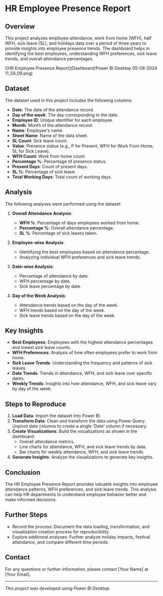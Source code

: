 # HR Employee Presence Report

## Overview

This project analyzes employee attendance, work from home (WFH), half WFH, sick leave (SL), and holidays data over a period of three years to provide insights into employee presence trends. The dashboard helps in identifying the best employees, understanding WFH preferences, sick leave trends, and overall attendance percentages.

![HR Employee Presence Report](Dashboard/Power BI Desktop 05-08-2024 11_59_09.png)

## Dataset

The dataset used in this project includes the following columns:
- **Date**: The date of the attendance record.
- **Day of the week**: The day corresponding to the date.
- **Employee ID**: Unique identifier for each employee.
- **Month**: Month of the attendance record.
- **Name**: Employee's name.
- **Sheet Name**: Name of the data sheet.
- **SL Count**: Sick leave count.
- **Value**: Presence status (e.g., P for Present, WFH for Work From Home, SL for Sick Leave).
- **WFH Count**: Work from home count.
- **Percentage %**: Percentage of presence status.
- **Present Days**: Count of present days.
- **SL %**: Percentage of sick leave.
- **Total Working Days**: Total count of working days.

## Analysis

The following analyses were performed using the dataset:
1. **Overall Attendance Analysis**:
   - **WFH %**: Percentage of days employees worked from home.
   - **Percentage %**: Overall attendance percentage.
   - **SL %**: Percentage of sick leaves taken.

2. **Employee-wise Analysis**:
   - Identifying the best employees based on attendance percentage.
   - Analyzing individual WFH preferences and sick leave trends.

3. **Date-wise Analysis**:
   - Percentage of attendance by date.
   - WFH percentage by date.
   - Sick leave percentage by date.

4. **Day of the Week Analysis**:
   - Attendance trends based on the day of the week.
   - WFH trends based on the day of the week.
   - Sick leave trends based on the day of the week.

## Key Insights

- **Best Employees**: Employees with the highest attendance percentages and lowest sick leave counts.
- **WFH Preferences**: Analysis of how often employees prefer to work from home.
- **Sick Leave Trends**: Understanding the frequency and patterns of sick leaves.
- **Date Trends**: Trends in attendance, WFH, and sick leave over specific dates.
- **Weekly Trends**: Insights into how attendance, WFH, and sick leave vary by day of the week.

## Steps to Reproduce

1. **Load Data**: Import the dataset into Power BI.
2. **Transform Data**: Clean and transform the data using Power Query. Unpivot date columns to create a single 'Date' column if necessary.
3. **Create Visualizations**: Build the visualizations as shown in the dashboard:
   - Overall attendance metrics.
   - Line charts for attendance, WFH, and sick leave trends by date.
   - Bar charts for weekly attendance, WFH, and sick leave trends.
4. **Generate Insights**: Analyze the visualizations to generate key insights.

## Conclusion

The HR Employee Presence Report provides valuable insights into employee attendance patterns, WFH preferences, and sick leave trends. This analysis can help HR departments to understand employee behavior better and make informed decisions.

## Further Steps

- Record the process: Document the data loading, transformation, and visualization creation process for reproducibility.
- Explore additional analyses: Further analyze holiday impacts, festival attendance, and compare different time periods.

## Contact

For any questions or further information, please contact [Your Name] at [Your Email].

---

*This project was developed using Power BI Desktop.*
